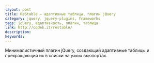 ```yaml
---
layout: post
title: ReStable — адаптивные таблицы, плагин jQuery
category: jquery, jquery-plugins, frameworks
tags: jquery, адаптивность, плагин, таблица
link: http://codeb.it/restable/
description:
keywords:
---
```


<p>Минималистичный плагин jQuery, создающий адаптивные таблицы и прекращающий их в списки на узких вьюпортах.</p>
